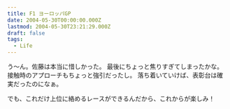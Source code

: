 ```yaml
---
title: F1 ヨーロッパGP
date: 2004-05-30T00:00:00.000Z
lastmod: 2004-05-30T23:21:29.000Z
draft: false
tags:
  - Life
---
```


う〜ん。佐藤は本当に惜しかった。 最後にちょっと焦りすぎてしまったかな。 接触時のアプローチもちょっと強引だったし。 落ち着いていけば、表彰台は確実だったのになぁ。

でも、これだけ上位に絡めるレースができるんだから、これからが楽しみ！
